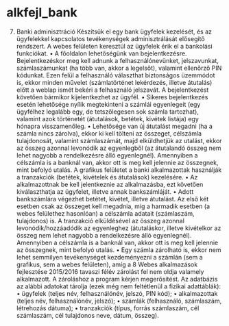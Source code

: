 # alkfejl_bank
7. Banki adminisztráció Készítsük el egy bank ügyfelek kezelését, és az ügyfelekkel kapcsolatos tevékenységek adminisztrálását elősegítő rendszert. A webes felületen keresztül az ügyfelek érik el a bankolási funkciókat. • A főoldalon lehetőségünk van bejelentkezésre. Bejelentkezéskor meg kell adnunk a felhasználónevünket, jelszavunkat, számlaszámunkat (ha több van, akkor a legelsőt), valamint ellenőrző PIN kódunkat. Ezen felül a felhasználó választhat biztonságos üzemmódot is, ekkor minden művelet (számlatörténet lekérdezés, illetve átutalás) előtt a weblap ismét bekéri a felhasználó jelszavát. A bejelentkezést követően bármikor kijelentkezhet az ügyfél. • Sikeres bejelentkezés esetén lehetősége nyílik megtekinteni a számlái egyenlegeit (egy ügyfélhez legalább egy, de tetszőlegesen sok számla tartozhat), valamint azok történetét (átutalások, betétek, kivétek listája) egy hónapra visszamenőleg. • Lehetősége van új átutalást megadni (ha a számla nincs zárolva), ekkor ki kell tölteni az összeget, célszámla tulajdonosát, valamint számlaszámát, majd elküldhetjük az utalást, ekkor az összeg azonnal levonódik az egyenlegből (az átutalandó összeg nem lehet nagyobb a rendelkezésre álló egyenlegnél). Amennyiben a célszámla is a banknál van, akkor ott is meg kell jelennie az összegnek, mint befolyó utalás. A grafikus felületet a banki alkalmazottak használják a tranzakciók (betétek, kivételek és átutalások) kezelésére. • Az alkalmazottnak be kell jelentkeznie az alkalmazásba, ezt követően kiválaszthatja az ügyfelet, illetve annak bankszámláját. • Adott bankszámlára végezhet betétet, kivétet, illetve átutalást. Az első két esetben csak az összeget kell megadnia, míg a harmadik esetben (a webes felülethez hasonlóan) a célszámla adatait (számlaszám, tulajdonos) is. A tranzakció elküldésével az összeg azonnal levonódik/hozzáadódik az egyenleghez (átutaláskor, illetve kivételkor az összeg nem lehet nagyobb a rendelkezésre álló egyenlegnél). Amennyiben a célszámla is a banknál van, akkor ott is meg kell jelennie az összegnek, mint befolyó utalás. • Egy számla zárolható is, ekkor nem lehet semmilyen tevékenységet kezdeményezni a számlán (sem a grafikus, sem a webes felületen), amíg a 8 Webes alkalmazások fejlesztése 2015/2016 tavaszi félév zárolást fel nem oldja valamely alkalmazott. A zároláshoz a program kérjen megerősítést. Az adatbázis az alábbi adatokat tárolja (ezek még nem feltétlenül a fizikai adattáblák): • ügyfelek (teljes név, felhasználónév, jelszó, PIN kód); • alkalmazottak (teljes név, felhasználónév, jelszó); • számlák (felhasználó, számlaszám, létrehozás dátuma); • tranzakciók (típus, forrás számlaszám, cél számlaszám, cél tulajdonos neve, dátum, összeg). 
